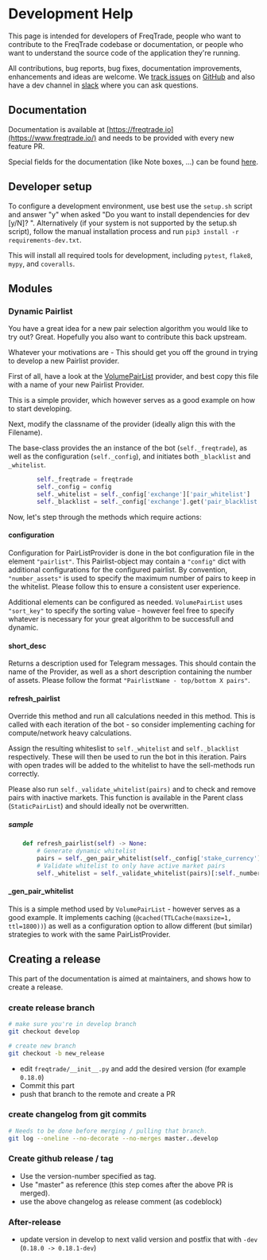 # Development Help

This page is intended for developers of FreqTrade, people who want to contribute to the FreqTrade codebase or documentation, or people who want to understand the source code of the application they're running.

All contributions, bug reports, bug fixes, documentation improvements, enhancements and ideas are welcome. We [track issues](https://github.com/freqtrade/freqtrade/issues) on [GitHub](https://github.com) and also have a dev channel in [slack](https://join.slack.com/t/highfrequencybot/shared_invite/enQtMjQ5NTM0OTYzMzY3LWMxYzE3M2MxNDdjMGM3ZTYwNzFjMGIwZGRjNTc3ZGU3MGE3NzdmZGMwNmU3NDM5ZTNmM2Y3NjRiNzk4NmM4OGE) where you can ask questions.

## Documentation

Documentation is available at [https://freqtrade.io](https://www.freqtrade.io/) and needs to be provided with every new feature PR.

Special fields for the documentation (like Note boxes, ...) can be found [here](https://squidfunk.github.io/mkdocs-material/extensions/admonition/).

## Developer setup

To configure a development environment, use best use the `setup.sh` script and answer "y" when asked "Do you want to install dependencies for dev [y/N]? ".
Alternatively (if your system is not supported by the setup.sh script), follow the manual installation process and run `pip3 install -r requirements-dev.txt`.

This will install all required tools for development, including `pytest`, `flake8`, `mypy`, and `coveralls`.

## Modules

### Dynamic Pairlist

You have a great idea for a new pair selection algorithm you would like to try out? Great.
Hopefully you also want to contribute this back upstream.

Whatever your motivations are - This should get you off the ground in trying to develop a new Pairlist provider.

First of all, have a look at the [VolumePairList](https://github.com/freqtrade/freqtrade/blob/develop/freqtrade/pairlist/VolumePairList.py) provider, and best copy this file with a name of your new Pairlist Provider.

This is a simple provider, which however serves as a good example on how to start developing.

Next, modify the classname of the provider (ideally align this with the Filename).

The base-class provides the an instance of the bot (`self._freqtrade`), as well as the configuration (`self._config`), and initiates both `_blacklist` and `_whitelist`.

```python
        self._freqtrade = freqtrade
        self._config = config
        self._whitelist = self._config['exchange']['pair_whitelist']
        self._blacklist = self._config['exchange'].get('pair_blacklist', [])
```


Now, let's step through the methods which require actions:

#### configuration

Configuration for PairListProvider is done in the bot configuration file in the element `"pairlist"`.
This Pairlist-object may contain a `"config"` dict with additional configurations for the configured pairlist.
By convention, `"number_assets"` is used to specify the maximum number of pairs to keep in the whitelist. Please follow this to ensure a consistent user experience.

Additional elements can be configured as needed. `VolumePairList` uses `"sort_key"` to specify the sorting value - however feel free to specify whatever is necessary for your great algorithm to be successfull and dynamic.

#### short_desc

Returns a description used for Telegram messages.
This should contain the name of the Provider, as well as a short description containing the number of assets. Please follow the format `"PairlistName - top/bottom X pairs"`.

#### refresh_pairlist

Override this method and run all calculations needed in this method.
This is called with each iteration of the bot - so consider implementing caching for compute/network heavy calculations.

Assign the resulting whiteslist to `self._whitelist` and `self._blacklist` respectively. These will then be used to run the bot in this iteration. Pairs with open trades will be added to the whitelist to have the sell-methods run correctly.

Please also run `self._validate_whitelist(pairs)` and to check and remove pairs with inactive markets. This function is available in the Parent class (`StaticPairList`) and should ideally not be overwritten.

##### sample

``` python
    def refresh_pairlist(self) -> None:
        # Generate dynamic whitelist
        pairs = self._gen_pair_whitelist(self._config['stake_currency'], self._sort_key)
        # Validate whitelist to only have active market pairs
        self._whitelist = self._validate_whitelist(pairs)[:self._number_pairs]
```

#### _gen_pair_whitelist

This is a simple method used by `VolumePairList` - however serves as a good example.
It implements caching (`@cached(TTLCache(maxsize=1, ttl=1800))`) as well as a configuration option to allow different (but similar) strategies to work with the same PairListProvider.

## Creating a release

This part of the documentation is aimed at maintainers, and shows how to create a release.

### create release branch

``` bash
# make sure you're in develop branch
git checkout develop

# create new branch
git checkout -b new_release
```

* edit `freqtrade/__init__.py` and add the desired version (for example `0.18.0`)
* Commit this part
* push that branch to the remote and create a PR

### create changelog from git commits

``` bash
# Needs to be done before merging / pulling that branch.
git log --oneline --no-decorate --no-merges master..develop
```

### Create github release / tag

* Use the version-number specified as tag. 
* Use "master" as reference (this step comes after the above PR is merged).
* use the above changelog as release comment (as codeblock)

### After-release

* update version in develop to next valid version and postfix that with `-dev` (`0.18.0 -> 0.18.1-dev`)
